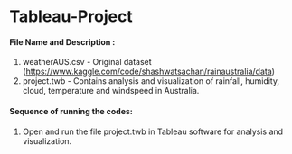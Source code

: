 # Tableau-Project
#### File Name and Description :
1. weatherAUS.csv - Original dataset (https://www.kaggle.com/code/shashwatsachan/rainaustralia/data)
2. project.twb - Contains analysis and visualization of rainfall, humidity, cloud, temperature and windspeed in Australia.

#### Sequence of running the codes:
1. Open and run the file project.twb in Tableau software for analysis and visualization.
